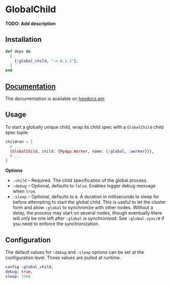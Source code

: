 # GlobalChild

**TODO: Add description**

## Installation

```elixir
def deps do
  [
    {:global_child, "~> 0.1.1"},
  ]
end
```

## [Documentation](https://hexdocs.pm/global_child)

The documentation is available on [hexdocs.pm](https://hexdocs.pm/global_child)

<!-- moduledoc_start -->

## Usage

To start a globally unique child, wrap its child spec with a `GlobalChild`
child spec tuple:

```elixir
children = [
  # ...
  {GlobalChild, child: {MyApp.Worker, name: {:global, :worker}}},
  # ...
]
```

**Options**

* `:child` – Required. The child specification of the global process.
* `:debug` – Optional, defaults to `false`. Enables logger debug message when
  `true`.
* `:sleep` – Optional, defaults to `0`. A duration in milliseconds to sleep
  for before attempting to start the global child.  This is useful to let the
  cluster form and allow `:global` to synchronize with other nodes.  Without a
  delay, the process may start on several nodes, though eventually there will
  only be one left after `:global` is synchronized.  See `:global.sync/0` if
  you need to enforce the synchronization.


## Configuration

The default values for `:debug` and `:sleep` options can be set at the
configuration level.  Those values are pulled at runtime.

```elixir
config :global_child,
debug: true,
sleep: 1500
```